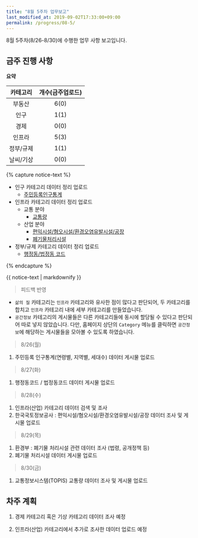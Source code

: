 ```yaml
---
title: "8월 5주차 업무보고"
last_modified_at: 2019-09-02T17:33:00+09:00
permalink: /progress/08-5/
---
```


8월 5주차(8/26-8/30)에 수행한 업무 사항 보고입니다.

## 금주 진행 사항

**요약** <br>

|카테고리|개수(금주업로드)|
|:---:|:---:|
|부동산|6(0)|
|인구|1(1)|
|경제|0(0)|
|인프라|5(3)|
|정부/규제|1(1)|
|날씨/기상|0(0)|

{% capture notice-text %} 

- 인구 카테고리 데이터 정리 업로드
    - [주민등록인구통계](https://shd04121.github.io/real-estate-public-data/demographic/mois/)
- 인프라 카테고리 데이터 정리 업로드
    - 교통 분야
        - [교통량](https://shd04121.github.io/real-estate-public-data/infra/topis/)
    - 산업 분야
        - [편익시설/혐오시설/환경오염유발시설/공장](https://shd04121.github.io/real-estate-public-data/infra/lx/)
        - [폐기물처리시설](https://shd04121.github.io/real-estate-public-data/infra/env/)
- 정부/규제 카테고리 데이터 정리 업로드
    - [행정동/법정동 코드](https://shd04121.github.io/real-estate-public-data/gov/code/)

{% endcapture %}

<div class="notice--info">
  {{ notice-text | markdownify }} 
</div>

> 피드백 반영

- `삶의 질` 카테고리는 `인프라` 카테고리와 유사한 점이 많다고 판단되어, 두 카테고리를 합치고 `인프라` 카테고리 내에 세부 카테고리를 만들었습니다.
- `공간정보` 카테고리의 게시물들은 다른 카테고리들에 동시에 할당될 수 있다고 판단되어 따로 넣지 않았습니다. 다만, 홈페이지 상단의 `Category` 메뉴를 클릭하면 `공간정보`에 해당하는 게시물들을 모아볼 수 있도록 하였습니다.


> 8/26(월)

1. 주민등록 인구통계(연령별, 지역별, 세대수) 데이터 게시물 업로드

> 8/27(화)

1. 행정동코드 / 법정동코드 데이터 게시물 업로드

> 8/28(수)

1. 인프라(산업) 카테고리 데이터 검색 및 조사
2. 한국국토정보공사 : 편익시설/혐오시설/환경오염유발시설/공장 데이터 조사 및 게시물 업로드

> 8/29(목)

1. 환경부 : 폐기물 처리시설 관련 데이터 조사 (법령, 공개정책 등)
2. 폐기물 처리시설 데이터 게시물 업로드

> 8/30(금)

1. 교통정보시스템(TOPIS) 교통량 데이터 조사 및 게시물 업로드

## 차주 계획

1. 경제 카테고리 혹은 기상 카테고리 데이터 조사 예정

2. 인프라(산업) 카테고리에서 추가로 조사한 데이터 업로드 예정

